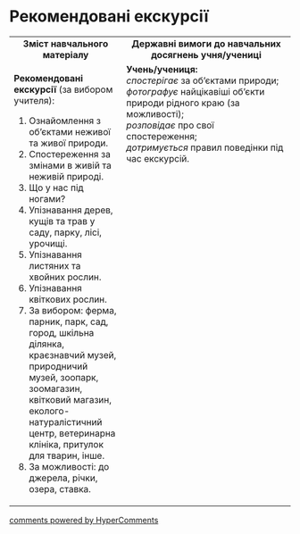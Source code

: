 <div id="hypercomments_widget" class="js-hypercomments-widget invisible"></div>

Рекомендовані екскурсії
=============================================

<table>
  <tr>
    <td width="40%" align="center"><b>Зміст навчального матеріалу<b></td>
    <td width="60%" align="center"><b>Державні вимоги до навчальних досягнень учня/учениці</b></td>
  </tr>
  <tr>
    <td width="40%" style="vertical-align:top !important;">
    <p><b>Рекомендовані екскурсії</b> (за вибором учителя):
    <ol>
      <li>Ознайомлення з об’єктами неживої та живої природи. </li>
      <li>Спостереження за змінами в живій та неживій природі.</li>
      <li>Що у нас під ногами? </li>
      <li>Упізнавання дерев, кущів та трав у саду, парку, лісі, урочищі. </li>
      <li>Упізнавання листяних та хвойних рослин.</li>
      <li>Упізнавання квіткових рослин.</li>
      <li>За вибором: ферма, парник, парк, сад, город, шкільна ділянка, краєзнавчий музей, природничий музей, зоопарк, зоомагазин, квітковий магазин, еколого-натуралістичний центр, ветеринарна клініка, притулок для тварин, інше.</li>
      <li>За можливості: до джерела, річки, озера, ставка.</li>
    </ol> 
    </p>
    </td>
    <td width="60%" style="vertical-align:top !important;">
    <b>Учень/учениця:</b><br>
<i>спостерігає</i> за об’єктами природи;<br>
<i>фотографує</i> найцікавіші об’єкти природи рідного краю (за можливості);<br>
<i>розповідає</i> про свої спостереження;<br>
<i>дотримується</i> правил поведінки під час екскурсій.<br>
	</td>
  </tr>
</table>

<div class="js-hypercomments-container">
<a href="http://hypercomments.com" class="hc-link" title="comments widget">comments powered by HyperComments</a>
</div>